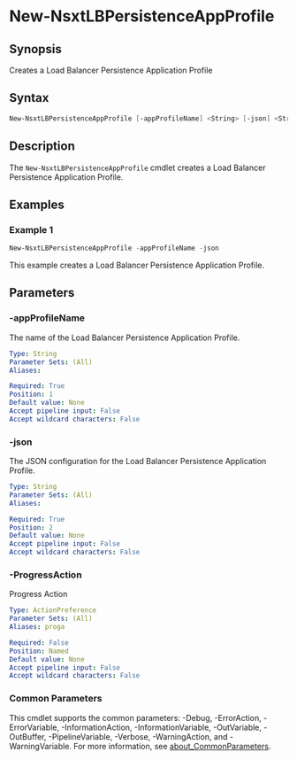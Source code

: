 # New-NsxtLBPersistenceAppProfile

## Synopsis

Creates a Load Balancer Persistence Application Profile

## Syntax

```powershell
New-NsxtLBPersistenceAppProfile [-appProfileName] <String> [-json] <String> [-ProgressAction <ActionPreference>] [<CommonParameters>]
```

## Description

The `New-NsxtLBPersistenceAppProfile` cmdlet creates a Load Balancer Persistence Application Profile.

## Examples

### Example 1

```powershell
New-NsxtLBPersistenceAppProfile -appProfileName -json
```

This example creates a Load Balancer Persistence Application Profile.

## Parameters

### -appProfileName

The name of the Load Balancer Persistence Application Profile.

```yaml
Type: String
Parameter Sets: (All)
Aliases:

Required: True
Position: 1
Default value: None
Accept pipeline input: False
Accept wildcard characters: False
```

### -json

The JSON configuration for the Load Balancer Persistence Application Profile.

```yaml
Type: String
Parameter Sets: (All)
Aliases:

Required: True
Position: 2
Default value: None
Accept pipeline input: False
Accept wildcard characters: False
```

### -ProgressAction

Progress Action

```yaml
Type: ActionPreference
Parameter Sets: (All)
Aliases: proga

Required: False
Position: Named
Default value: None
Accept pipeline input: False
Accept wildcard characters: False
```

### Common Parameters

This cmdlet supports the common parameters: -Debug, -ErrorAction, -ErrorVariable, -InformationAction, -InformationVariable, -OutVariable, -OutBuffer, -PipelineVariable, -Verbose, -WarningAction, and -WarningVariable. For more information, see [about_CommonParameters](http://go.microsoft.com/fwlink/?LinkID=113216).
